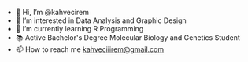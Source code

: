 - 👋 Hi, I’m @kahvecirem
- 👀 I’m interested in Data Analysis and Graphic Design
- 🌱 I’m currently learning R Programming 
- 📚 Active Bachelor's Degree Molecular Biology and Genetics Student
- 📫 How to reach me kahveciiirem@gmail.com
<!---
kahvecirem/kahvecirem is a ✨ special ✨ repository because its `README.md` (this file) appears on your GitHub profile.
You can click the Preview link to take a look at your changes.
--->
